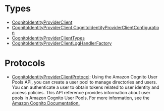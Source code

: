 # Types

  - [CognitoIdentityProviderClient](/aws-sdk-swift/reference/0.x/AWSCognitoIdentityProvider/CognitoIdentityProviderClient)
  - [CognitoIdentityProviderClient.CognitoIdentityProviderClientConfiguration](/aws-sdk-swift/reference/0.x/AWSCognitoIdentityProvider/CognitoIdentityProviderClient_CognitoIdentityProviderClientConfiguration)
  - [CognitoIdentityProviderClientTypes](/aws-sdk-swift/reference/0.x/AWSCognitoIdentityProvider/CognitoIdentityProviderClientTypes)
  - [CognitoIdentityProviderClientLogHandlerFactory](/aws-sdk-swift/reference/0.x/AWSCognitoIdentityProvider/CognitoIdentityProviderClientLogHandlerFactory)

# Protocols

  - [CognitoIdentityProviderClientProtocol](/aws-sdk-swift/reference/0.x/AWSCognitoIdentityProvider/CognitoIdentityProviderClientProtocol):
    Using the Amazon Cognito User Pools API, you can create a user pool to manage
    directories and users. You can authenticate a user to obtain tokens related to user
    identity and access policies.
    This API reference provides information about user pools in Amazon Cognito User
    Pools.
    For more information, see the <a href="https://docs.aws.amazon.com/cognito/latest/developerguide/what-is-amazon-cognito.html">Amazon Cognito
    Documentation.
